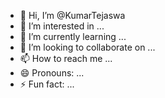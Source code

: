 - 👋 Hi, I’m @KumarTejaswa
- 👀 I’m interested in ...
- 🌱 I’m currently learning ...
- 💞️ I’m looking to collaborate on ...
- 📫 How to reach me ...
- 😄 Pronouns: ...
- ⚡ Fun fact: ...

<!---
KumarTejaswa/KumarTejaswa is a ✨ special ✨ repository because its `README.md` (this file) appears on your GitHub profile.
You can click the Preview link to take a look at your changes.
--->
